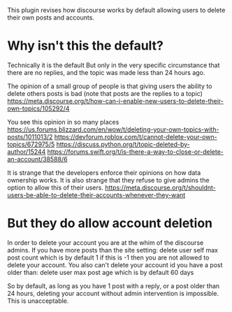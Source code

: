 This plugin revises how discourse works by default allowing users to delete their own posts and accounts.

# Why isn't this the default?
Technically it is the default
But only in the very specific circumstance that there are no replies, and the topic was made less than 24 hours ago.

The opinion of a small group of people is that giving users the ability to delete others posts is bad (note that posts are the replies to a topic)
https://meta.discourse.org/t/how-can-i-enable-new-users-to-delete-their-own-topics/105292/4

You see this opinion in so many places
https://us.forums.blizzard.com/en/wow/t/deleting-your-own-topics-with-posts/1011013/2
https://devforum.roblox.com/t/cannot-delete-your-own-topics/672975/5
https://discuss.python.org/t/topic-deleted-by-author/15244
https://forums.swift.org/t/is-there-a-way-to-close-or-delete-an-account/38588/6

It is strange that the developers enforce their opinions on how data ownership works.
It is also strange that they refuse to give admins the option to allow this of their users.
https://meta.discourse.org/t/shouldnt-users-be-able-to-delete-their-accounts-whenever-they-want

# But they do allow account deletion
In order to delete your account you are at the whim of the discourse admins.
If you have more posts than the site setting: delete user self max post count
which is by default 1
if this is -1 then you are not allowed to delete your account.
You also can't delete your account id you have a post older than: delete user max post age
which is by default 60 days

So by default, as long as you have 1 post with a reply, or a post older than 24 hours, deleting your account without admin intervention is impossible.
This is unacceptable.
